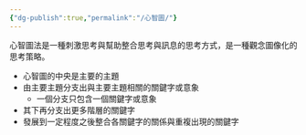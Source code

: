 ```yaml
---
{"dg-publish":true,"permalink":"/心智圖/"}
---
```


心智圖法是一種刺激思考與幫助整合思考與訊息的思考方式，是一種觀念圖像化的思考策略。
- 心智圖的中央是主要的主題
- 由主要主題分支出與主要主題相關的關鍵字或意象
	- 一個分支只包含一個關鍵字或意象
- 其下再分支出更多階層的關鍵字
- 發展到一定程度之後整合各關鍵字的關係與重複出現的關鍵字